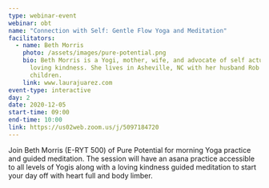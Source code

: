 ```yaml
---
type: webinar-event
webinar: obt
name: "Connection with Self: Gentle Flow Yoga and Meditation"
facilitators:
  - name: Beth Morris
    photo: /assets/images/pure-potential.png
    bio: Beth Morris is a Yogi, mother, wife, and advocate of self actualization and
      loving kindness. She lives in Asheville, NC with her husband Rob and 3
      children.
    link: www.laurajuarez.com
event-type: interactive
day: 2
date: 2020-12-05
start-time: 09:00
end-time: 10:00
link: https://us02web.zoom.us/j/5097184720
---
```

Join Beth Morris (E-RYT 500) of Pure Potential for morning Yoga practice and guided meditation. The session will have an asana practice accessible to all levels of Yogis along with a loving kindness guided meditation to start your day off with heart full and body limber.
